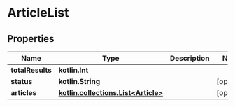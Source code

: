 
# ArticleList

## Properties
Name | Type | Description | Notes
------------ | ------------- | ------------- | -------------
**totalResults** | **kotlin.Int** |  | 
**status** | **kotlin.String** |  |  [optional]
**articles** | [**kotlin.collections.List&lt;Article&gt;**](Article.md) |  |  [optional]



